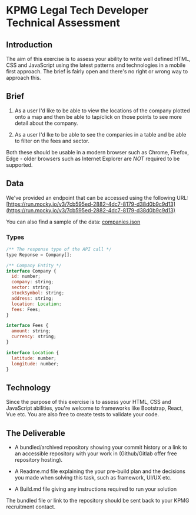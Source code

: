 # KPMG Legal Tech Developer Technical Assessment

## Introduction

The aim of this exercise is to assess your ability to write well defined HTML, CSS and JavaScript using the latest patterns and technologies in a mobile first approach. The brief is fairly open and there's no right or wrong way to approach this.


## Brief

1. As a user I'd like to be able to view the locations of the company plotted onto a map and then be able to tap/click on those points to see more detail about the company.

2. As a user I'd lke to be able to see the companies in a table and be able to filter on the fees and sector.

Both these should be usable in a modern browser such as Chrome, Firefox, Edge - older browsers such as Internet Explorer are *NOT* required to be supported.

## Data

We've provided an endpoint that can be accessed using the following URL: [https://run.mocky.io/v3/7cb595ed-2882-4dc7-8179-d38d0b9c9d13](https://run.mocky.io/v3/7cb595ed-2882-4dc7-8179-d38d0b9c9d13)

You can also find a sample of the data: [companies.json](companies.json)

### Types

```js
/** The response type of the API call */
type Reponse = Company[];

/** Company Entity */
interface Company {
  id: number;
  company: string;
  sector: string;
  stockSymbol: string;
  address: string;
  location: Location;
  fees: Fees;
}

interface Fees {
  amount: string;
  currency: string;
}

interface Location {
  latitude: number;
  longitude: number;
}
```


## Technology

Since the purpose of this exercise is to assess your HTML, CSS and JavaScript abilities, you're welcome to frameworks like Bootstrap, React, Vue etc. You are also free to create tests to validate your code.

## The Deliverable

* A bundled/archived repository showing your commit history or a link to an accessible repository with your work in (Github/Gitlab offer free repository hosting).

* A Readme.md file explaining the your pre-build plan and the decisions you made when solving this task, such as framework, UI/UX etc.
* A Build.md file giving any instructions required to run your solution

The bundled file or link to the repository should be sent back to your KPMG recruitment contact.
